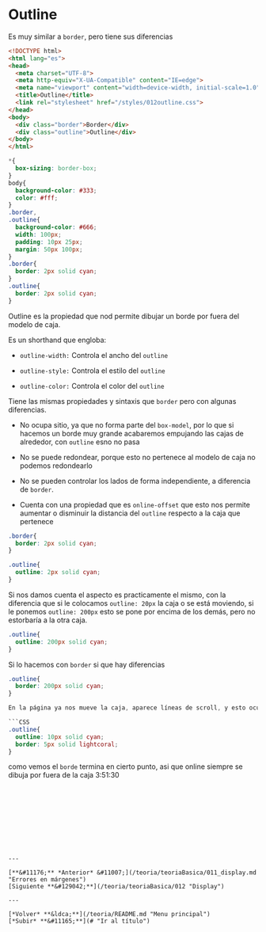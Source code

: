 # Outline

Es muy similar a `border`, pero tiene sus diferencias

```HTML
<!DOCTYPE html>
<html lang="es">
<head>
  <meta charset="UTF-8">
  <meta http-equiv="X-UA-Compatible" content="IE=edge">
  <meta name="viewport" content="width=device-width, initial-scale=1.0">
  <title>Outline</title>
  <link rel="stylesheet" href="/styles/012outline.css">
</head>
<body>
  <div class="border">Border</div>
  <div class="outline">Outline</div>
</body>
</html>
```

```CSS
*{
  box-sizing: border-box;
}
body{
  background-color: #333;
  color: #fff;
}
.border,
.outline{
  background-color: #666;
  width: 100px;
  padding: 10px 25px;
  margin: 50px 100px;
}
.border{
  border: 2px solid cyan;
}
.outline{
  border: 2px solid cyan;
}
```
Outline es la propiedad que nod permite dibujar un borde por fuera del modelo de caja.

Es un shorthand que engloba:

* ``outline-width:`` Controla el ancho del ``outline``

* ``outline-style:`` Controla el estilo del ``outline``

* ``outline-color:`` Controla el color del ``outline``

Tiene las mismas propiedades y sintaxis que ``border`` pero con algunas diferencias.

- No ocupa sitio, ya que no forma parte del `box-model`, por lo que si hacemos un borde muy grande acabaremos empujando las cajas de alrededor, con `outline` esno no pasa

- No se puede redondear, porque esto no pertenece al modelo de caja no podemos redondearlo

- No se pueden controlar los lados de forma independiente, a diferencia de `border`.

- Cuenta con una propiedad que es `online-offset` que esto nos permite aumentar o disminuir la distancia del `outline` respecto a la caja que pertenece


```CSS
.border{
  border: 2px solid cyan;
}

.outline{
  outline: 2px solid cyan;
}
```
Si nos damos cuenta el aspecto es practicamente el mismo, con la diferencia que si le colocamos `outline: 20px` la caja o se está moviendo, si le ponemos `outline: 200px` esto se pone por encima de los demás, pero no estorbaría a la otra caja.

```CSS
.outline{
  outline: 200px solid cyan;
}
```
Si lo hacemos con `border` si que hay diferencias

```CSS
.outline{
  border: 200px solid cyan;
}

En la página ya nos mueve la caja, aparece líneas de scroll, y esto ocupa sitio, entonces el `outline` nos sirve muy bien para este tipo de cosas.

```CSS
.outline{
  outline: 10px solid cyan;
  border: 5px solid lightcoral;
}
```
como vemos el `borde` termina en cierto punto, asi que online siempre se dibuja por fuera de la caja 3:51:30

```
```
```
```
```
```
```







---

[**&#11176;** *Anterior* &#11007;](/teoria/teoriaBasica/011_display.md "Errores en márgenes") 
[Siguiente **&#129042;**](/teoria/teoriaBasica/012 "Display")

---

[*Volver* **&ldca;**](/teoria/README.md "Menu principal") 
[*Subir* **&#11165;**](# "Ir al título")